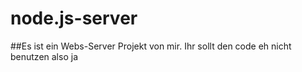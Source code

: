 # node.js-server
##Es ist ein Webs-Server Projekt von mir.
Ihr sollt den code eh nicht benutzen also ja
